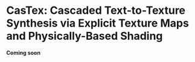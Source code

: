 # CasTex: Cascaded Text-to-Texture Synthesis via Explicit Texture Maps and Physically-Based Shading

**Coming soon**